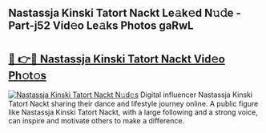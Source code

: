 ## Nastassja Kinski Tatort Nackt Le𝚊k𝚎d N𝚞𝚍e - Part-j52 Vid𝚎o Le𝚊ks Photos gaRwL

# <h2><a href="http://fb54zz.evod.top/?m=Nastassja+Kinski+Tatort+Nackt">🔗 👉🔴 Nastassja Kinski Tatort Nackt Vid𝚎o Ph𝚘t𝚘s</a></h2>

[![Nastassja Kinski Tatort Nackt N𝚞d𝚎s](https://i.imgur.com/8V9OHl7.gif)](http://fb54zz.evod.top/?m=Nastassja+Kinski+Tatort+Nackt)
Digital influencer Nastassja Kinski Tatort Nackt sharing their dance and lifestyle journey online. A public figure like Nastassja Kinski Tatort Nackt, with a large following and a strong voice, can inspire and motivate others to make a difference. 

